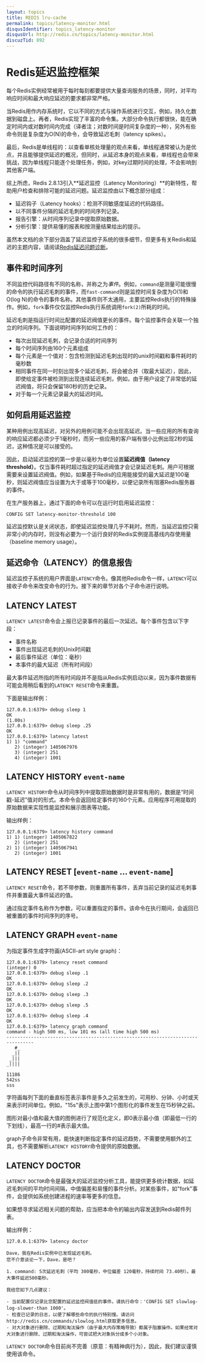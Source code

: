 ```yaml
---
layout: topics
title: REDIS lru-cache
permalink: topics/latency-monitor.html
disqusIdentifier: topics_latency-monitor
disqusUrl: http://redis.cn/topics/latency-monitor.html
discuzTid: 892
---
```


Redis延迟监控框架
===

每个Redis实例经常被用于每时每刻都要提供大量查询服务的场景，同时，对平均响应时间和最大响应延迟的要求都非常严格。

当Redis用作内存系统时，它以不同的方式与操作系统进行交互，例如，持久化数据到磁盘上。再者，Redis实现了丰富的命令集。大部分命令执行都很快，能在确定时间内或对数时间内完成（译者注；对数时间是时间复杂度的一种），另外有些命令则是复杂度为O(N)的命令，会导致延迟毛刺（latency spikes）。

最后，Redis是单线程的：以查看单核处理量的观点来看，单线程通常被认为是优点，并且能够提供延迟的概况，但同时，从延迟本身的观点来看，单线程也会带来挑战，因为单线程只能逐个处理任务，例如，对key过期时间的处理，不会影响到其他客户端。

综上所虑，Redis 2.8.13引入**延迟监控（Latency Monitoring）**的新特性，帮助用户检查和排除可能的延迟问题。延迟监控由以下概念部分组成：

* 延迟钩子（Latency hooks）：检测不同敏感度延迟的代码路径。
* 以不同事件分隔的延迟毛刺的时间序列记录。
* 报告引擎：从时间序列记录中提取原始数据。
* 分析引擎：提供易懂的报表和按测量结果给出的提示。

虽然本文档的余下部分涵盖了延迟监控子系统的很多细节，但更多有关Redis和延迟的主题内容，请阅读[Redis延迟问题诊断](/topics/latency.html)。

事件和时间序列
---

不同监控代码路径有不同的名称，并称之为*事件*。例如，`command`是测量可能很慢的命令的执行延迟毛刺的事件，而`fast-command`则是监控时间复杂度为O(1)和O(log N)的命令的事件名称。其他事件则不太通用，主要监控Redis执行的特殊操作。例如，`fork`事件仅仅监控Redis执行系统调用`fork(2)`所耗的时间。

延迟毛刺是指运行时间比配置的延迟阀值更长的事件。每个监控事件会关联一个独立的时间序列。下面说明时间序列如何工作的：

* 每次出现延迟毛刺，会记录合适的时间序列
* 每个时间序列由160个元素组成
* 每个元素是一个值对：包含检测到延迟毛刺出现时的unix时间戳和事件耗时的毫秒数
* 相同事件在同一时刻出现多个延迟毛刺，将会被合并（取最大延迟），因此，即使给定事件被检测到出现连续延迟毛刺，例如，由于用户设定了非常低的延迟阀值，将只会保留180秒的历史记录。
* 对于每一个元素记录最大的延迟时间。

如何启用延迟监控
---

某种用例出现高延迟，对另外的用例可能不会出现高延迟。当一些应用的所有查询的响应延迟都必须少于1毫秒时，而另一些应用的客户端有很小比例出现2秒的延迟，这种情况是可以接受的。

因此，启动延迟监控的第一步是以毫秒为单位设置**延迟阀值（latency threshold）**。仅当事件耗时超过指定的延迟阀值才会记录延迟毛刺。用户可根据需要来设置延迟阀值。例如，如果基于Redis的应用能接受的最大延迟是100毫秒，则延迟阀值应当设置为大于或等于100毫秒，以便记录所有阻塞Redis服务器的事件。

在生产服务器上，通过下面的命令可以在运行时启用延迟监控：

    CONFIG SET latency-monitor-threshold 100

延迟监控默认是关闭状态，即使延迟监控处理几乎不耗时。然而，当延迟监控只需非常小的内存时，则没有必要为一个运行良好的Redis实例提高基线内存使用量（baseline memory usage）。

延迟命令（LATENCY）的信息报告
---

延迟监控子系统的用户界面是`LATENCY`命令。像其他Redis命令一样，`LATENCY`可以接收子命令来改变命令的行为。接下来的章节对各个子命令进行说明。

LATENCY LATEST
---

`LATENCY LATEST`命令会上报已记录事件的最后一次延迟。每个事件包含以下字段：

* 事件名称
* 事件出现延迟毛刺的Unix时间戳
* 最后事件延迟（单位：毫秒）
* 本事件的最大延迟（所有时间段）

最大事件延迟所指的所有时间段并不是指从Redis实例启动以来，因为事件数据有可能会用稍后看到的`LATENCY RESET`命令来重置。

下面是输出样例：

	127.0.0.1:6379> debug sleep 1
	OK
	(1.00s)
	127.0.0.1:6379> debug sleep .25
	OK
	127.0.0.1:6379> latency latest
	1) 1) "command"
	   2) (integer) 1405067976
	   3) (integer) 251
	   4) (integer) 1001


LATENCY HISTORY `event-name`
---

`LATENCY HISTORY`命令从时间序列中提取原始数据时是非常有用的，数据是“时间戳-延迟”值对的形式。本命令会返回给定事件的160个元素。应用程序可用提取的原始数据来实现性能监控和展示图表等功能。

输出样例：

```
127.0.0.1:6379> latency history command
1) 1) (integer) 1405067822
   2) (integer) 251
2) 1) (integer) 1405067941
   2) (integer) 1001
```

LATENCY RESET [`event-name` ... `event-name`]
---

`LATENCY RESET`命令，若不带参数，则重置所有事件，丢弃当前记录的延迟毛刺事件并重置最大事件延迟的值。

通过指定事件名称作为参数，可以重置指定的事件。该命令在执行期间，会返回已被重置的事件时间序列的序号。

LATENCY GRAPH `event-name`
---

为指定事件生成字符画(ASCII-art style graph)：

	127.0.0.1:6379> latency reset command
	(integer) 0
	127.0.0.1:6379> debug sleep .1
	OK
	127.0.0.1:6379> debug sleep .2
	OK
	127.0.0.1:6379> debug sleep .3
	OK
	127.0.0.1:6379> debug sleep .5
	OK
	127.0.0.1:6379> debug sleep .4
	OK
	127.0.0.1:6379> latency graph command
	command - high 500 ms, low 101 ms (all time high 500 ms)
	--------------------------------------------------------------------------------
	   #_
	  _||
	 _|||
	_||||
	
	11186
	542ss
	sss


字符画每列下面的垂直标签表示事件是多久之前发生的，可用秒、分钟、小时或天来表示时间单位。例如，"15s"表示上图中第1个图形化的事件发生在15秒钟之前。

图形对最小值和最大值的图例进行了规范化定义，即0表示最小值（即最低一行的下划线），最高一行的#表示最大值。

graph子命令非常有用，能快速判断指定事件的延迟趋势，不需要使用额外的工具，也不需要解析`LATENCY HISTORY`命令提供的原始数据。

LATENCY DOCTOR
---

`LATENCY DOCTOR`命令是最强大的延迟监控分析工具，能提供更多统计数据，如延迟毛刺间的平均时间间隔，中值偏差和易懂的事件分析。对某些事件，如"fork"事件，会提供如系统创建进程的速率等更多的信息。

如果想寻求延迟相关问题的帮助，应当把本命令的输出内容发送到Redis邮件列表。

输出样例：

    127.0.0.1:6379> latency doctor

    Dave，我在Redis实例中已发现延迟毛刺。
    您不介意谈论一下，Dave，是吧？

    1. command: 5次延迟毛刺（平均 300毫秒，中位偏差 120毫秒，持续时间 73.40秒）。最大事件延迟500毫秒。

    我给您如下几点建议：

    - 当前配置仅记录比您配置的延迟监控阀值低的事件。请执行命令：'CONFIG SET slowlog-log-slower-than 1000'。
    - 检查已记录的日志，以便了解哪些命令的执行特别慢。请访问http://redis.cn/commands/slowlog.html获取更多信息。
    - 对大对象进行删除、过期和淘汰操作（由于最大内存策略导致）都属于阻塞操作。如果经常对大对象进行删除、过期和淘汰操作，可尝试把大对象拆分成多个小对象。

`LATENCY DOCTOR`命令目前尚不完善（原意：有精神病行为），因此，我们建议谨慎使用该命令。
